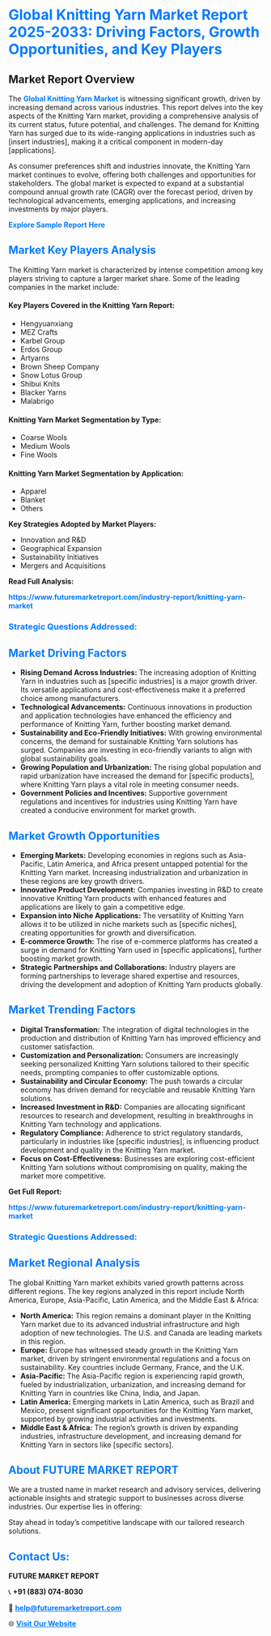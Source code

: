 <h1 style="color: #007BFF;">Global Knitting Yarn Market Report 2025-2033: Driving Factors, Growth Opportunities, and Key Players</h1>

<section id="overview">
<h2>Market Report Overview</h2>
<p>The <a href="https://www.futuremarketreport.com/industry-report/knitting-yarn-market" style="color: #007BFF; text-decoration: none;"><strong>Global Knitting Yarn Market</strong></a> is witnessing significant growth, driven by increasing demand across various industries. This report delves into the key aspects of the Knitting Yarn market, providing a comprehensive analysis of its current status, future potential, and challenges. The demand for Knitting Yarn has surged due to its wide-ranging applications in industries such as [insert industries], making it a critical component in modern-day [applications].</p>
<p>As consumer preferences shift and industries innovate, the Knitting Yarn market continues to evolve, offering both challenges and opportunities for stakeholders. The global market is expected to expand at a substantial compound annual growth rate (CAGR) over the forecast period, driven by technological advancements, emerging applications, and increasing investments by major players.</p>
</section>

<section id="overview">
<p><a href="https://www.futuremarketreport.com/request-sample/reportId=44132" style="color: #007BFF; text-decoration: none;"><strong>Explore Sample Report Here</strong></a></p>
</section>

<section id="key-players">
<h2 style="color: #007BFF;">Market Key Players Analysis</h2>
<p>The Knitting Yarn market is characterized by intense competition among key players striving to capture a larger market share. Some of the leading companies in the market include:</p>
<h4>Key Players Covered in the Knitting Yarn Report:</h4>
<ul><li>Hengyuanxiang</li><li>MEZ Crafts</li><li>Karbel Group</li><li>Erdos Group</li><li>Artyarns</li><li>Brown Sheep Company</li><li>Snow Lotus Group</li><li>Shibui Knits</li><li>Blacker Yarns</li><li>Malabrigo</li></ul>
<h4>Knitting Yarn Market Segmentation by Type:</h4>
<ul><li>Coarse Wools</li><li>Medium Wools</li><li>Fine Wools</li></ul>

<h4>Knitting Yarn Market Segmentation by Application:</h4>
<ul><li>Apparel</li><li>Blanket</li><li>Others</li></ul>
<p><strong>Key Strategies Adopted by Market Players:</strong></p>
<ul>
<li>Innovation and R&D</li>
<li>Geographical Expansion</li>
<li>Sustainability Initiatives</li>
<li>Mergers and Acquisitions</li>
</ul>
</section>

<section>
<p><strong>Read Full Analysis: </strong></p><a href="https://www.futuremarketreport.com/industry-report/knitting-yarn-market" style="color: #007BFF; text-decoration: none;"><strong>https://www.futuremarketreport.com/industry-report/knitting-yarn-market</strong></a>
<h3 style="color: #007BFF;">Strategic Questions Addressed:</h3>
</section>

<section id="driving-factors">
<h2 style="color: #007BFF;">Market Driving Factors</h2>
<ul>
<li><strong>Rising Demand Across Industries:</strong> The increasing adoption of Knitting Yarn in industries such as [specific industries] is a major growth driver. Its versatile applications and cost-effectiveness make it a preferred choice among manufacturers.</li>
<li><strong>Technological Advancements:</strong> Continuous innovations in production and application technologies have enhanced the efficiency and performance of Knitting Yarn, further boosting market demand.</li>
<li><strong>Sustainability and Eco-Friendly Initiatives:</strong> With growing environmental concerns, the demand for sustainable Knitting Yarn solutions has surged. Companies are investing in eco-friendly variants to align with global sustainability goals.</li>
<li><strong>Growing Population and Urbanization:</strong> The rising global population and rapid urbanization have increased the demand for [specific products], where Knitting Yarn plays a vital role in meeting consumer needs.</li>
<li><strong>Government Policies and Incentives:</strong> Supportive government regulations and incentives for industries using Knitting Yarn have created a conducive environment for market growth.</li>
</ul>
</section>

<section id="growth-opportunities">
<h2 style="color: #007BFF;">Market Growth Opportunities</h2>
<ul>
<li><strong>Emerging Markets:</strong> Developing economies in regions such as Asia-Pacific, Latin America, and Africa present untapped potential for the Knitting Yarn market. Increasing industrialization and urbanization in these regions are key growth drivers.</li>
<li><strong>Innovative Product Development:</strong> Companies investing in R&D to create innovative Knitting Yarn products with enhanced features and applications are likely to gain a competitive edge.</li>
<li><strong>Expansion into Niche Applications:</strong> The versatility of Knitting Yarn allows it to be utilized in niche markets such as [specific niches], creating opportunities for growth and diversification.</li>
<li><strong>E-commerce Growth:</strong> The rise of e-commerce platforms has created a surge in demand for Knitting Yarn used in [specific applications], further boosting market growth.</li>
<li><strong>Strategic Partnerships and Collaborations:</strong> Industry players are forming partnerships to leverage shared expertise and resources, driving the development and adoption of Knitting Yarn products globally.</li>
</ul>
</section>

<section id="trending-factors">
<h2 style="color: #007BFF;">Market Trending Factors</h2>
<ul>
<li><strong>Digital Transformation:</strong> The integration of digital technologies in the production and distribution of Knitting Yarn has improved efficiency and customer satisfaction.</li>
<li><strong>Customization and Personalization:</strong> Consumers are increasingly seeking personalized Knitting Yarn solutions tailored to their specific needs, prompting companies to offer customizable options.</li>
<li><strong>Sustainability and Circular Economy:</strong> The push towards a circular economy has driven demand for recyclable and reusable Knitting Yarn solutions.</li>
<li><strong>Increased Investment in R&D:</strong> Companies are allocating significant resources to research and development, resulting in breakthroughs in Knitting Yarn technology and applications.</li>
<li><strong>Regulatory Compliance:</strong> Adherence to strict regulatory standards, particularly in industries like [specific industries], is influencing product development and quality in the Knitting Yarn market.</li>
<li><strong>Focus on Cost-Effectiveness:</strong> Businesses are exploring cost-efficient Knitting Yarn solutions without compromising on quality, making the market more competitive.</li>
</ul>
</section>

<section>
<p><strong>Get Full Report: </strong></p><a href="https://www.futuremarketreport.com/industry-report/knitting-yarn-market" style="color: #007BFF; text-decoration: none;"><strong>https://www.futuremarketreport.com/industry-report/knitting-yarn-market</strong></a>
<h3 style="color: #007BFF;">Strategic Questions Addressed:</h3>
</section>


<section id="regional-analysis">
<h2 style="color: #007BFF;">Market Regional Analysis</h2>
<p>The global Knitting Yarn market exhibits varied growth patterns across different regions. The key regions analyzed in this report include North America, Europe, Asia-Pacific, Latin America, and the Middle East & Africa:</p>
<ul>
<li><strong>North America:</strong> This region remains a dominant player in the Knitting Yarn market due to its advanced industrial infrastructure and high adoption of new technologies. The U.S. and Canada are leading markets in this region.</li>
<li><strong>Europe:</strong> Europe has witnessed steady growth in the Knitting Yarn market, driven by stringent environmental regulations and a focus on sustainability. Key countries include Germany, France, and the U.K.</li>
<li><strong>Asia-Pacific:</strong> The Asia-Pacific region is experiencing rapid growth, fueled by industrialization, urbanization, and increasing demand for Knitting Yarn in countries like China, India, and Japan.</li>
<li><strong>Latin America:</strong> Emerging markets in Latin America, such as Brazil and Mexico, present significant opportunities for the Knitting Yarn market, supported by growing industrial activities and investments.</li>
<li><strong>Middle East & Africa:</strong> The region’s growth is driven by expanding industries, infrastructure development, and increasing demand for Knitting Yarn in sectors like [specific sectors].</li>
</ul>
</section>

<footer>
<h2 style="color: #007BFF;">About FUTURE MARKET REPORT</h2>
<p>We are a trusted name in market research and advisory services, delivering actionable insights and strategic support to businesses across diverse industries. Our expertise lies in offering:</p>

<p>Stay ahead in today’s competitive landscape with our tailored research solutions.</p>

<h2 style="color: #007BFF;">Contact Us:</h2>
<p><strong>FUTURE MARKET REPORT</strong></p>
<p>📞 <strong>+91 (883) 074-8030</strong></p>
<p>📧 <strong><a href="mailto:help@futuremarketreport.com" style="color: #007BFF;">help@futuremarketreport.com</a></strong></p>
<p>🌐 <strong><a href="https://www.futuremarketreport.com/" style="color: #007BFF;">Visit Our Website</a></strong></p>
</footer>